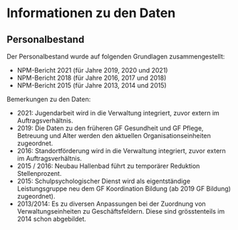 # Informationen zu den Daten

## Personalbestand

Der Personalbestand wurde auf folgenden Grundlagen zusammengestellt: 
- NPM-Bericht 2021 (für Jahre 2019, 2020 und 2021)
- NPM-Bericht 2018 (für Jahre 2016, 2017 und 2018)
- NPM-Bericht 2015 (für Jahre 2013, 2014 und 2015)

Bemerkungen zu den Daten:
- 2021: Jugendarbeit wird in die Verwaltung integriert, zuvor extern im Auftragsverhältnis.
- 2019: Die Daten zu den früheren GF Gesundheit und GF Pflege, Betreuung und Alter werden den aktuellen Organisationseinheiten zugeordnet.
- 2016: Standortförderung wird in die Verwaltung integriert, zuvor extern im Auftragsverhältnis.
- 2015 / 2016: Neubau Hallenbad führt zu temporärer Reduktion Stellenprozent.
- 2015: Schulpsychologischer Dienst wird als eigentständige Leistungsgruppe neu dem GF Koordination Bildung (ab 2019 GF Bildung) zugeordnet).
- 2013/2014: Es zu diversen Anpassungen bei der Zuordnung von Verwaltungseinheiten zu Geschäftsfeldern. Diese sind grösstenteils im 2014 schon abgebildet.
